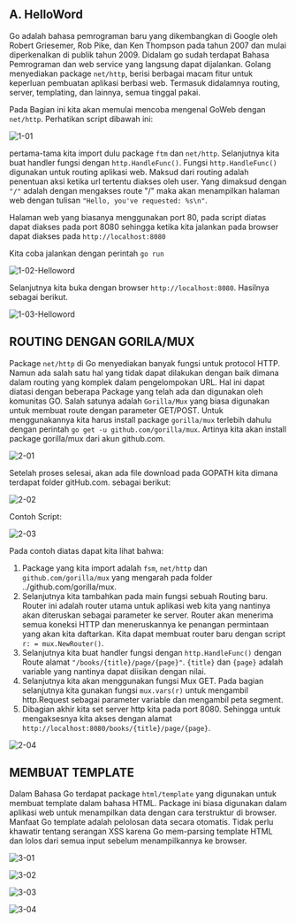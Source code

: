 ## A. HelloWord

Go adalah bahasa pemrograman baru yang dikembangkan di Google oleh Robert Griesemer, Rob Pike, dan Ken Thompson pada tahun 2007 dan mulai diperkenalkan di publik tahun 2009. Didalam go sudah terdapat Bahasa Pemrograman dan web service yang langsung dapat dijalankan. Golang menyediakan package ``net/http``, berisi berbagai macam fitur untuk keperluan pembuatan aplikasi berbasi web. Termasuk didalamnya routing, server, templating, dan lainnya, semua tinggal pakai.

Pada Bagian ini kita akan memulai mencoba mengenal GoWeb dengan ``net/http``. Perhatikan script dibawah ini:

![1-01](img/1-01.png)

pertama-tama kita import dulu package ``ftm`` dan ``net/http``. Selanjutnya kita buat handler fungsi dengan ``http.HandleFunc()``. Fungsi ``http.HandleFunc()`` digunakan untuk routing aplikasi web. Maksud dari routing adalah penentuan aksi ketika url tertentu diakses oleh user. Yang dimaksud dengan ``"/"`` adalah dengan mengakses route "/" maka akan menampilkan halaman web dengan tulisan ``"Hello, you've requested: %s\n"``. 

Halaman web yang biasanya menggunakan port 80, pada script diatas dapat diakses pada port 8080 sehingga ketika kita jalankan pada browser dapat diakses pada ``http://localhost:8080``

Kita coba jalankan dengan perintah ``go run``

![1-02-Helloword](img/1-02-Helloword.png)

Selanjutnya kita buka dengan browser ``http://localhost:8080``. Hasilnya sebagai berikut.

![1-03-Helloword](img/1-03-Helloword.png)


## ROUTING DENGAN GORILA/MUX

Package ``net/http`` di Go menyediakan banyak fungsi untuk protocol HTTP. Namun ada salah satu hal yang tidak dapat dilakukan dengan baik dimana dalam routing yang komplek dalam pengelompokan URL. Hal ini dapat diatasi dengan beberapa Package yang telah ada dan digunakan oleh komunitas GO. Salah satunya adalah ``Gorilla/Mux`` yang biasa digunakan untuk membuat route dengan parameter GET/POST. Untuk menggunakannya kita harus install package ``gorilla/mux`` terlebih dahulu dengan perintah ``go get -u github.com/gorilla/mux``. Artinya kita akan install package gorilla/mux dari akun github.com.

![2-01](img/2-01.png)

Setelah proses selesai, akan ada file download pada GOPATH kita dimana terdapat folder gitHub.com. sebagai berikut:

![2-02](img/2-02.png)

Contoh Script:

![2-03](img/2-03.png)

Pada contoh diatas dapat kita lihat bahwa:
1. Package yang kita import adalah ``fsm``, ``net/http`` dan ``github.com/gorilla/mux`` yang mengarah pada folder ../github.com/gorilla/mux.
2. Selanjutnya kita tambahkan pada main fungsi sebuah Routing baru. Router ini adalah router utama untuk aplikasi web kita yang nantinya akan diteruskan sebagai parameter ke server. Router akan menerima semua koneksi HTTP dan meneruskannya ke penangan permintaan yang akan kita daftarkan. Kita dapat membuat router baru dengan script ``r: = mux.NewRouter()``.
3. Selanjutnya kita buat handler fungsi dengan ``http.HandleFunc()`` dengan Route alamat ``"/books/{title}/page/{page}"``. ``{title}`` dan ``{page}`` adalah variable yang nantinya dapat diisikan dengan nilai.
4. Selanjutnya kita akan menggunakan fungsi Mux GET. Pada bagian selanjutnya kita gunakan fungsi ``mux.vars(r)`` untuk mengambil http.Request sebagai parameter variable dan mengambil peta segment.
5. Dibagian akhir kita set server http kita pada port 8080. Sehingga untuk mengaksesnya kita akses dengan alamat ``http://localhost:8080/books/{title}/page/{page}``. 

![2-04](img/2-04.png)


## MEMBUAT TEMPLATE

Dalam Bahasa Go terdapat package ``html/template`` yang digunakan untuk membuat template dalam bahasa HTML. Package ini biasa digunakan dalam aplikasi web untuk menampilkan data dengan cara terstruktur di browser. Manfaat Go template adalah pelolosan data secara otomatis. Tidak perlu khawatir tentang serangan XSS karena Go mem-parsing template HTML dan lolos dari semua input sebelum menampilkannya ke browser.

![3-01](img/3-01.png)

![3-02](img/3-02.png)

![3-03](img/3-03.png)

![3-04](img/3-04.png)
